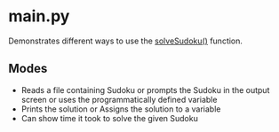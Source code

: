 # main.py

Demonstrates different ways to use the [solveSudoku()](https://github.com/Raj-Srikar/Sudoku-Solver/wiki/SudokuFuncs#solvesudokufilename-showresultsfalse-showtimefalse-matrix) function.

## Modes

- Reads a file containing Sudoku or prompts the Sudoku in the output screen or uses the programmatically defined variable
- Prints the solution or Assigns the solution to a variable
- Can show time it took to solve the given Sudoku
